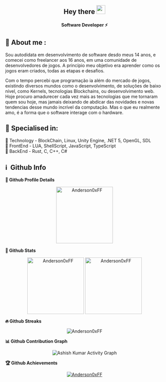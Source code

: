 <h2 align="center">
  Hey there <img src="https://media.giphy.com/media/hvRJCLFzcasrR4ia7z/giphy.gif" width="28"> 
</h2>

<h4 align='center'>
  Software Developer ⚡
</h4>

## 🧑 About me :

<p>
Sou autodidata em desenvolvimento de software desdo meus 14 anos, e comecei como freelancer aos 16 anos,
em uma comunidade de desenvolvedores de jogos. A princípio meu objetivo era aprender como os jogos eram criados, todas as etapas e desafios. </p>
Com o tempo percebi que programação ia além do mercado de jogos, existindo diversos mundos como o desenvolvimento,
de soluções de baixo nível, como Kernels, tecnologias Blockchains, ou desenvolvimento web. Hoje procuro amadurecer 
cada vez mais as tecnologias que me tornaram quem sou hoje, mas jamais deixando de abdicar das novidades e novas tendencias desse mundo incrível da computação. Mas o que eu realmente amo, é a forma que o software interage com o hardware.
</p>

<h2>🥇 Specialised in:</h2>
<p> 🔸 Technology - BlockChain, Linux, Unity Engine, .NET 5, OpenGL, SDL
<br>🔸 FrontEnd - LUA, ShellScript, JavaScript, TypeScript
<br>🔸 BackEnd - Rust, C, C++, C#
<p>

<h2>ℹ️ &nbsp;Github Info</h2>
	
  <summary><b>🔎 Github Profile Details</b></summary>
<p align="center"><img height="180em" src="https://github-profile-summary-cards.vercel.app/api/cards/profile-details?username=Anderson0xFF&theme=github_dark" alt="Anderson0xFF" align = "center"/></p>

  <summary><b> 🔭 Github Stats</b></summary>
<p align="center"><img height="180em" src="https://github-readme-stats.vercel.app/api?username=Anderson0xFF&hide_border=true&count_private=true&show_icons=true&theme=radical" alt="Anderson0xFF" align = "center"/>
<img height="180em" src="https://github-readme-stats.vercel.app/api/top-langs?username=Anderson0xFF&show_icons=true&locale=en&layout=compact&hide_border=true&theme=radical" alt="Anderson0xFF" align = "center"/></p>

 <summary><b>🔥 Github Streaks</b></summary>
<p align="center"><img src="https://github-readme-streak-stats.herokuapp.com/?user=Anderson0xFF&theme=black-ice&hide_border=true&stroke=0000&background=0D1117&ring=e05397&fire=e05397&currStreakLabel=e05397" alt="Anderson0xFF" /></p>

<summary><b>📊 Github Contribution Graph</b></summary>
<p align="center"<a href="#"><img alt="Ashish Kumar Activity Graph" src="https://activity-graph.herokuapp.com/graph?username=Anderson0xFF&bg_color=0D1117&color=e05397&line=e05397&point=FFFFFF&hide_border=true&" /></a></p>
<!-- </details>
<details>    -->
 <summary><b>🏆 Github Achievements</b></summary>
<p align="center"> <a href="https://github.com/Anderson0xFF"><img src="https://github-profile-trophy.vercel.app/?username=Anderson0xFF&margin-w=5&theme=radical" alt="Anderson0xFF" /></a> </p>
<br>
